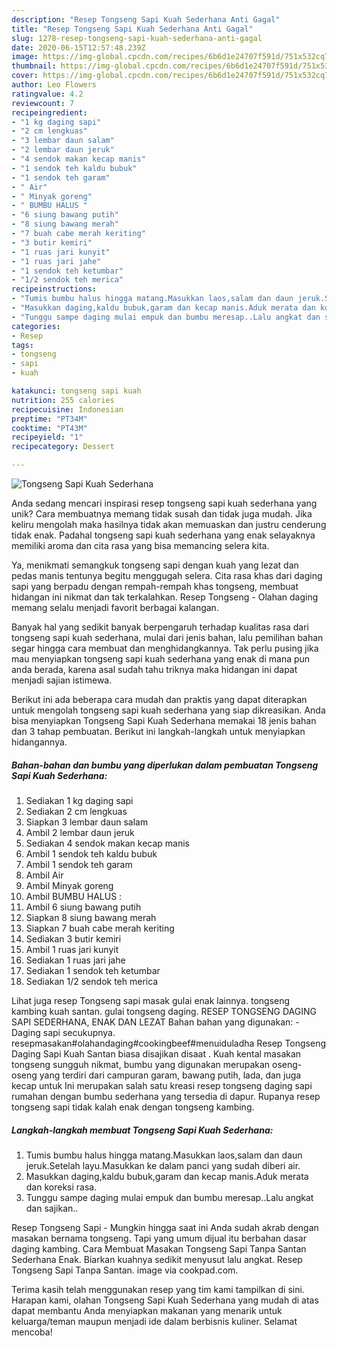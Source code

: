 ```yaml
---
description: "Resep Tongseng Sapi Kuah Sederhana Anti Gagal"
title: "Resep Tongseng Sapi Kuah Sederhana Anti Gagal"
slug: 1278-resep-tongseng-sapi-kuah-sederhana-anti-gagal
date: 2020-06-15T12:57:48.239Z
image: https://img-global.cpcdn.com/recipes/6b6d1e24707f591d/751x532cq70/tongseng-sapi-kuah-sederhana-foto-resep-utama.jpg
thumbnail: https://img-global.cpcdn.com/recipes/6b6d1e24707f591d/751x532cq70/tongseng-sapi-kuah-sederhana-foto-resep-utama.jpg
cover: https://img-global.cpcdn.com/recipes/6b6d1e24707f591d/751x532cq70/tongseng-sapi-kuah-sederhana-foto-resep-utama.jpg
author: Leo Flowers
ratingvalue: 4.2
reviewcount: 7
recipeingredient:
- "1 kg daging sapi"
- "2 cm lengkuas"
- "3 lembar daun salam"
- "2 lembar daun jeruk"
- "4 sendok makan kecap manis"
- "1 sendok teh kaldu bubuk"
- "1 sendok teh garam"
- " Air"
- " Minyak goreng"
- " BUMBU HALUS "
- "6 siung bawang putih"
- "8 siung bawang merah"
- "7 buah cabe merah keriting"
- "3 butir kemiri"
- "1 ruas jari kunyit"
- "1 ruas jari jahe"
- "1 sendok teh ketumbar"
- "1/2 sendok teh merica"
recipeinstructions:
- "Tumis bumbu halus hingga matang.Masukkan laos,salam dan daun jeruk.Setelah layu.Masukkan ke dalam panci yang sudah diberi air."
- "Masukkan daging,kaldu bubuk,garam dan kecap manis.Aduk merata dan koreksi rasa."
- "Tunggu sampe daging mulai empuk dan bumbu meresap..Lalu angkat dan sajikan.."
categories:
- Resep
tags:
- tongseng
- sapi
- kuah

katakunci: tongseng sapi kuah 
nutrition: 255 calories
recipecuisine: Indonesian
preptime: "PT34M"
cooktime: "PT43M"
recipeyield: "1"
recipecategory: Dessert

---
```



![Tongseng Sapi Kuah Sederhana](https://img-global.cpcdn.com/recipes/6b6d1e24707f591d/751x532cq70/tongseng-sapi-kuah-sederhana-foto-resep-utama.jpg)

Anda sedang mencari inspirasi resep tongseng sapi kuah sederhana yang unik? Cara membuatnya memang tidak susah dan tidak juga mudah. Jika keliru mengolah maka hasilnya tidak akan memuaskan dan justru cenderung tidak enak. Padahal tongseng sapi kuah sederhana yang enak selayaknya memiliki aroma dan cita rasa yang bisa memancing selera kita.

Ya, menikmati semangkuk tongseng sapi dengan kuah yang lezat dan pedas manis tentunya begitu menggugah selera. Cita rasa khas dari daging sapi yang berpadu dengan rempah-rempah khas tongseng, membuat hidangan ini nikmat dan tak terkalahkan. Resep Tongseng - Olahan daging memang selalu menjadi favorit berbagai kalangan.

Banyak hal yang sedikit banyak berpengaruh terhadap kualitas rasa dari tongseng sapi kuah sederhana, mulai dari jenis bahan, lalu pemilihan bahan segar hingga cara membuat dan menghidangkannya. Tak perlu pusing jika mau menyiapkan tongseng sapi kuah sederhana yang enak di mana pun anda berada, karena asal sudah tahu triknya maka hidangan ini dapat menjadi sajian istimewa.


Berikut ini ada beberapa cara mudah dan praktis yang dapat diterapkan untuk mengolah tongseng sapi kuah sederhana yang siap dikreasikan. Anda bisa menyiapkan Tongseng Sapi Kuah Sederhana memakai 18 jenis bahan dan 3 tahap pembuatan. Berikut ini langkah-langkah untuk menyiapkan hidangannya.

<!--inarticleads1-->

##### Bahan-bahan dan bumbu yang diperlukan dalam pembuatan Tongseng Sapi Kuah Sederhana:

1. Sediakan 1 kg daging sapi
1. Sediakan 2 cm lengkuas
1. Siapkan 3 lembar daun salam
1. Ambil 2 lembar daun jeruk
1. Sediakan 4 sendok makan kecap manis
1. Ambil 1 sendok teh kaldu bubuk
1. Ambil 1 sendok teh garam
1. Ambil  Air
1. Ambil  Minyak goreng
1. Ambil  BUMBU HALUS :
1. Ambil 6 siung bawang putih
1. Siapkan 8 siung bawang merah
1. Siapkan 7 buah cabe merah keriting
1. Sediakan 3 butir kemiri
1. Ambil 1 ruas jari kunyit
1. Sediakan 1 ruas jari jahe
1. Sediakan 1 sendok teh ketumbar
1. Sediakan 1/2 sendok teh merica


Lihat juga resep Tongseng sapi masak gulai enak lainnya. tongseng kambing kuah santan. gulai tongseng daging. RESEP TONGSENG DAGING SAPI SEDERHANA, ENAK DAN LEZAT Bahan bahan yang digunakan: - Daging sapi secukupnya. resepmasakan#olahandaging#cookingbeef#menuiduladha Resep Tongseng Daging Sapi Kuah Santan biasa disajikan disaat . Kuah kental masakan tongseng sungguh nikmat, bumbu yang digunakan merupakan oseng-oseng yang terdiri dari campuran garam, bawang putih, lada, dan juga kecap untuk Ini merupakan salah satu kreasi resep tongseng daging sapi rumahan dengan bumbu sederhana yang tersedia di dapur. Rupanya resep tongseng sapi tidak kalah enak dengan tongseng kambing. 

<!--inarticleads2-->

##### Langkah-langkah membuat Tongseng Sapi Kuah Sederhana:

1. Tumis bumbu halus hingga matang.Masukkan laos,salam dan daun jeruk.Setelah layu.Masukkan ke dalam panci yang sudah diberi air.
1. Masukkan daging,kaldu bubuk,garam dan kecap manis.Aduk merata dan koreksi rasa.
1. Tunggu sampe daging mulai empuk dan bumbu meresap..Lalu angkat dan sajikan..


Resep Tongseng Sapi - Mungkin hingga saat ini Anda sudah akrab dengan masakan bernama tongseng. Tapi yang umum dijual itu berbahan dasar daging kambing. Cara Membuat Masakan Tongseng Sapi Tanpa Santan Sederhana Enak. Biarkan kuahnya sedikit menyusut lalu angkat. Resep Tongseng Sapi Tanpa Santan. image via cookpad.com. 

Terima kasih telah menggunakan resep yang tim kami tampilkan di sini. Harapan kami, olahan Tongseng Sapi Kuah Sederhana yang mudah di atas dapat membantu Anda menyiapkan makanan yang menarik untuk keluarga/teman maupun menjadi ide dalam berbisnis kuliner. Selamat mencoba!
